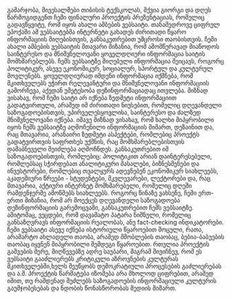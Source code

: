 გამარჯობა, მივესალმები თიბისის ტექსკოლას, მქვია გიორგი და დღეს წარმოგიდგენთ ჩემი ფინალური პროექტის პრეზენტაციას, რომელიც გადავწყვიტე, რომ იყოს ახალი ამბების ვებსაიტი.
თანამედროვე ციფრულ ეპოქაში ამ ვებსაიტებმა ინტერნეტი გახადეს ძირითადი წყარო ინფორმაციის მიღებისთვის, განსაკუთრებით უმცროსი თაობისთვის. ჩემი ახალი ამბების ვებსაიტის მთავარი მიზანია, რომ ამომწურავად მიაწოდოს საინტერესო და მნიშვნელოვანი ყოველდღიური ინფორმაცია საიტის მომხმარებლებს. ჩემს ვებსაიტზე მიღებული ინფორმაცია შეიცავს, როგორც პოლიტიკურ, ასევე ეკონომიკურ, სოციალურ, სპორტულ და კულტურულ მოვლენებს. ყოველდღიურად იმდენი ინფორმაცია იქმნება, რომ მკითხველებს უჭირთ რელევანტური და მნიშვნელოვანი ინფორმაციის გამორჩევა, აქედან უმეტესობა დეზინფორმაციადაც ითვლება. მიზნად ვისახავ, რომ ჩემი საიტი არ იქნება ზედმეტი ინფორმაციით გადატვირთული, არამედ იმ ძირითადი ნიუსებით, რომელიც დღევანდელი საზოგადოებისთვის, უპირველესყოვლისა, საინტერესო და ძალზედ მნიშვნელოვანი იქნება.
იმავე მიზნად ვისახავ, რომ ხალხი მიპყრობილი იყოს ჩემს ვებსაიტზე აღმოჩენილი ინფორმაციის მიმართ, დეზაინით და, რაც მთავარია, არანაირი ზედმეტი ასპექტები, რომლებიც პროექტს გადატვირთვის საფრთხეს უქმნის, რაც მომხმარებლებისთვის დამაბნეველი შეიძლება აღმოჩნდეს.  განსაკუთრებით იმ საზოგადოებისთვის, რომლებიც: პოლიტიკით არიან დაინტერესებული, რომლებსაც სჭირდებათ ანალიტიკური მასალები, ბიზნესმენები და ინვესტორები, რომლებიც თვალყურს ადევნებენ ეკონომიკურ სიახლეებს, აკადემიური წრეები - სტუდენტები, მკვლევარები, ლექტორები და, რაც მთავარია, აქტიური ინტერნეტ მომხმარებელი, რომელიც დღეში რამდენჯერმე ამოწმებს სიახლეებს.
როგორც წინაზე ვახსენე, ჩემი ერთ-ერთი მიზანია, რომ არ მოექცეს დღევანდელი საზოგადოება დეზინფორმაციის გარემოცვაში, განსაკუთრებით ჩემს ვებსაიტზე. ამიტომაც, ვეცდები, რომ დავამატო პატარა ნიშნული, რომელიც განსაზღვრავს ინფორმაციის რეალობას, ანუ fact-checking ინდიკატორები. ჩემი ვებსაიტი ასევე იქნება ისტორიული წყაროებით მოცული, რათა, არამარტო ახლადელი თაობა, არამედ მშობლების თაობაც, ბებია-ბაბუების თაობაც იყვნენ მიპყრობილი შემდეგი წყაროებით.
რთულია პროექტის გაშვების მერე, მიღწევებზე ადრე საუბარი, მაგრამ მივიჩნევ, რომ ეს ვებსაიტი გააძლიერებს კრიტიკული აზროვნების კულტურას მკითხველებში,ხელს შეუწყობს დემოკრატიული პროცესების გაძლიერებას და ა.შ. პროექტის წარმატება იზომება არა მხოლოდ ციფრებით, არამედ იმით, თუ რამდენად შეძლებს საზოგადოების ინფორმაციული კულტურის გაუმჯობესებას და ნდობის წონასწორობას მედიის მიმართ.
